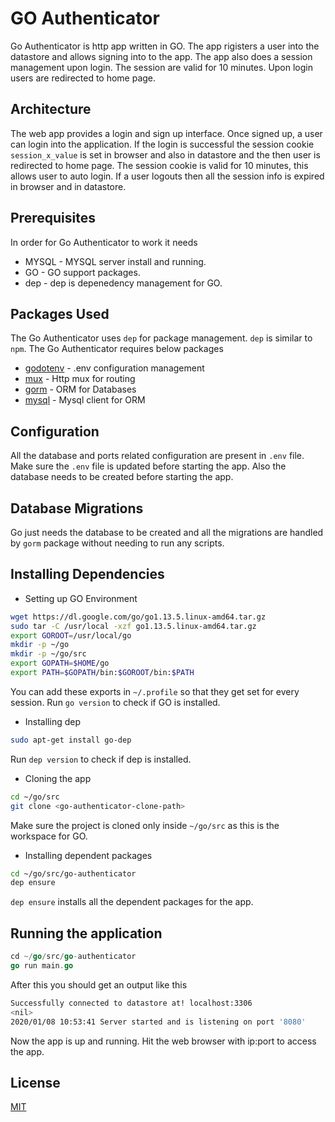 # GO Authenticator

Go Authenticator is http app written in GO. The app rigisters a user into the datastore and allows signing into to the app.
The app also does a session management upon login. The session are valid for 10 minutes. Upon login users are redirected to home page.

## Architecture

The web app provides a login and sign up interface. Once signed up, a user can login into the application. If the login is successful the session cookie `session_x_value` is set in browser and also in datastore and the then user is redirected to home page. The session cookie is valid for 10 minutes, this allows user to auto login.
If a user logouts then all the session info is expired in browser and in datastore.

## Prerequisites 

In order for Go Authenticator to work it needs
  * MYSQL - MYSQL server install and running.
  * GO - GO support packages.
  * dep - dep is depenedency management for GO.
  
## Packages Used

The Go Authenticator uses `dep` for package management. `dep` is similar to `npm`.
The Go Authenticator requires below packages

* [godotenv](https://www.github.com/joho/godotenv) - .env configuration management
* [mux](https://github.com/gorilla/mux) - Http mux for routing
* [gorm](https://github.com/jinzhu/gorm) - ORM for Databases
* [mysql](https://github.com/go-sql-driver/mysql) - Mysql client for ORM

## Configuration

All the database and ports related configuration are present in `.env` file. Make sure the `.env` file is updated before starting the app. Also the database needs to be created before starting the app.

## Database Migrations

Go just needs the database to be created and all the migrations are handled by `gorm` package without needing to run any scripts.

## Installing Dependencies

* Setting up GO Environment

```bash
wget https://dl.google.com/go/go1.13.5.linux-amd64.tar.gz
sudo tar -C /usr/local -xzf go1.13.5.linux-amd64.tar.gz
export GOROOT=/usr/local/go
mkdir -p ~/go
mkdir -p ~/go/src
export GOPATH=$HOME/go
export PATH=$GOPATH/bin:$GOROOT/bin:$PATH
```
You can add these exports in `~/.profile` so that they get set for every session. Run `go version` to check if GO is installed.

* Installing dep

```bash
sudo apt-get install go-dep
```
Run `dep version` to check if dep is installed.

* Cloning the app

```bash
cd ~/go/src
git clone <go-authenticator-clone-path>
```

Make sure the project is cloned only inside `~/go/src` as this is the workspace for GO.

* Installing dependent packages

```bash
cd ~/go/src/go-authenticator
dep ensure
```
`dep ensure` installs all the dependent packages for the app.

## Running the application

```go
cd ~/go/src/go-authenticator
go run main.go
```
After this you should get an output like this

```bash
Successfully connected to datastore at! localhost:3306
<nil>
2020/01/08 10:53:41 Server started and is listening on port '8080'
```
Now the app is up and running. Hit the web browser with ip:port to access the app.

## License
[MIT](https://choosealicense.com/licenses/mit/)
